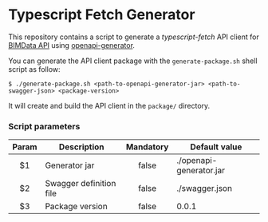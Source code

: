 # Typescript Fetch Generator

This repository contains a script to generate a _typescript-fetch_ API client for [BIMData API](https://api.bimdata.io/doc#/) using [openapi-generator](https://github.com/OpenAPITools/openapi-generator).

You can generate the API client package with the `generate-package.sh` shell script as follow:
```
$ ./generate-package.sh <path-to-openapi-generator-jar> <path-to-swagger-json> <package-version>
```

It will create and build the API client in the `package/` directory.

### Script parameters

| Param | Description              | Mandatory | Default value           |
|:-----:| ------------------------ |:---------:| ----------------------- |
| $1    | Generator jar            | false     | ./openapi-generator.jar |
| $2    | Swagger definition file  | false     | ./swagger.json          |
| $3    | Package version          | false     | 0.0.1                   |
